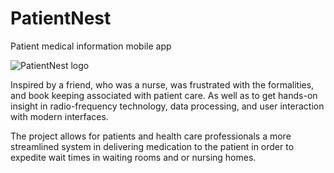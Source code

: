 # PatientNest
Patient medical information mobile app 

![PatientNest logo](https://cdn.discordapp.com/attachments/569318157739884546/569620579473424414/logo.png)

Inspired by a friend, who was a nurse, was frustrated with the formalities, and book keeping associated with patient care. As well as to get hands-on insight in radio-frequency technology, data processing, and user interaction with modern interfaces. 

The project allows for patients and health care professionals a more streamlined system in delivering medication to the patient in order to expedite wait times in waiting rooms and or nursing homes. 

